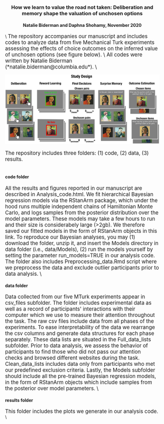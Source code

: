 <center> <h3>How we learn to value the road not taken: Deliberation and memory shape the valuation of unchosen options</h3> </center>
<center> <h4>Natalie Biderman and Daphna Shohamy, November 2020</center> </h4>
\

<span style="font-size:1.2em;">
The repository accompanies our manuscript and includes codes to analyze data from five Mechanical Turk experiments assessing the effects of choice outcomes on the inferred value of unchosen options (see figure below).  
\
All codes were written by Natalie Biderman (*natalie.biderman@columbia.edu*).  
\
</span>

![Figure1. Experimental design](results/Plots/Figure1.png)  
\
<span style="font-size:1.2em;">
The repository includes three folders: (1) code, (2) data, (3) results.  
\
</span>

#### code folder
<span style="font-size:1.2em;">
All the results and figures reported in our manuscript are described in Analysis_code.html.  
We fit hierarchical Bayesian regression models via the RStanArm package, which under the hood runs multiple independent chains of Hamiltonian Monte Carlo, and logs samples from the posterior distribution over the model parameters. These models may take a few hours to run and their size is considerabely large (>2gb). We therefore saved our fitted models in the form of RStanArm objects in this link. To reproduce our Bayesian analyses, you may (1) download the folder, unzip it, and insert the Models directory in data folder (i.e., data/Models), (2) run the models yourself by setting the parameter run_models=TRUE in our analysis code. 
The folder also includes Preprocessing_data.Rmd script where we preprocess the data and exclude outlier participants prior to data analysis.  
\
</span> 


#### data folder
<span style="font-size:1.2em;">
Data collected from our five MTurk experiments appear in csv_files subfolder. The folder includes experimental data as well as a record of participants' interactions with their computer which we use to measure their attention throughout the task.  
The raw csv files include data from all phases of the experiments. To ease interpretability of the data we rearrange the csv columns and generate data structures for each phase separately. These data lists are situated in the Full_data_lists subfolder. Prior to data analysis, we assess the behavior of participants to find those who did not pass our attention checks and browsed different websites during the task. Clean_data_lists includes data only from participants who met our predefined exclusion criteria. 
Lastly, the Models subfolder should include all the pre-trained Bayesian regression models, in the form of RStanArm objects which include samples from the posterior over model parameters. 
\
</span>


#### results folder 
<span style="font-size:1.2em;">
This folder includes the plots we generate in our analysis code.  
</span>
\
